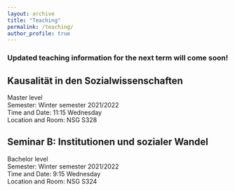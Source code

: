 ```yaml
---
layout: archive
title: "Teaching"
permalink: /teaching/
author_profile: true
---
```


### Updated teaching information for the next term will come soon!<br />

## Kausalität in den Sozialwissenschaften<br />
Master level<br /> Semester: Winter semester 2021/2022<br /> Time and Date: 11:15 Wednesday<br /> Location and Room: NSG S328

## Seminar B: Institutionen und sozialer Wandel<br />
Bachelor level<br /> Semester: Winter semester 2021/2022<br /> Time and Date: 9:15 Wednesday<br /> Location and Room: NSG S324
